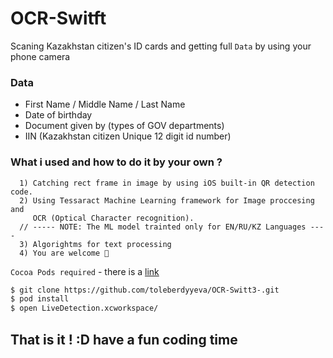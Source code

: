 # OCR-Switft
Scaning Kazakhstan citizen's ID cards and getting full `Data` by using your phone camera
### Data
- First Name / Middle Name / Last Name
- Date of birthday
- Document given by (types of GOV departments)
- IIN (Kazakhstan citizen Unique 12 digit id number)
 
### What i used and how to do it by your own ?
```
  1) Catching rect frame in image by using iOS built-in QR detection code.
  2) Using Tessaract Machine Learning framework for Image proccesing and 
     OCR (Optical Character recognition).
  // ----- NOTE: The ML model trainted only for EN/RU/KZ Languages ----
  3) Algorightms for text processing
  4) You are welcome 🎉
```

`Cocoa Pods required` - there is a [link](https://guides.cocoapods.org/using/getting-started.html)
```bash
$ git clone https://github.com/toleberdyyeva/OCR-Switt3-.git
$ pod install 
$ open LiveDetection.xcworkspace/ 
```
## That is it ! :D have a fun coding time
